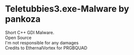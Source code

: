 # Teletubbies3.exe-Malware by pankoza
Short C++ GDI Malware.<br>
Open Source<br>
I'm not responsible for any damages<br>
Credits to EthernalVortex for PRGBQUAD
